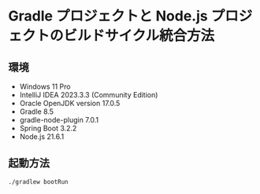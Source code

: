 # Gradle プロジェクトと Node.js プロジェクトのビルドサイクル統合方法

## 環境

- Windows 11 Pro
- IntelliJ IDEA 2023.3.3 (Community Edition)
- Oracle OpenJDK version 17.0.5
- Gradle 8.5
- gradle-node-plugin 7.0.1
- Spring Boot 3.2.2
- Node.js 21.6.1

## 起動方法

```
./gradlew bootRun
```